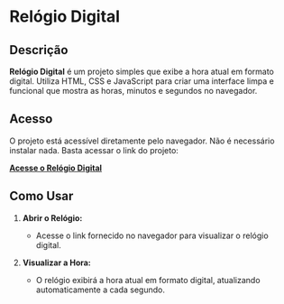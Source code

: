 # Relógio Digital

## Descrição

**Relógio Digital** é um projeto simples que exibe a hora atual em formato digital. Utiliza HTML, CSS e JavaScript para criar uma interface limpa e funcional que mostra as horas, minutos e segundos no navegador.

## Acesso

O projeto está acessível diretamente pelo navegador. Não é necessário instalar nada. Basta acessar o link do projeto:

[**Acesse o Relógio Digital**](https://raymer-coelho.github.io/RelogioDigital/)

## Como Usar

1. **Abrir o Relógio:**
   - Acesse o link fornecido no navegador para visualizar o relógio digital.

2. **Visualizar a Hora:**
   - O relógio exibirá a hora atual em formato digital, atualizando automaticamente a cada segundo.



